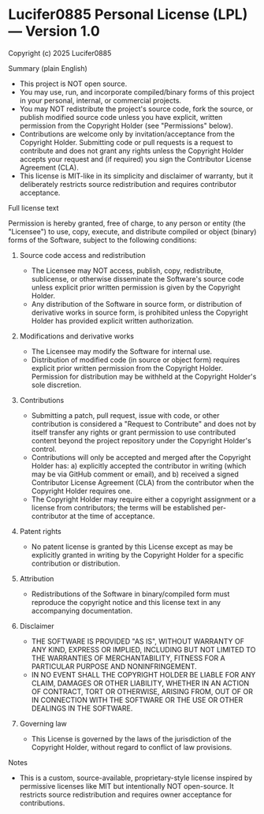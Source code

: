 # Lucifer0885 Personal License (LPL) — Version 1.0

Copyright (c) 2025 Lucifer0885

Summary (plain English)

- This project is NOT open source.
- You may use, run, and incorporate compiled/binary forms of this project in your personal, internal, or commercial projects.
- You may NOT redistribute the project's source code, fork the source, or publish modified source code unless you have explicit, written permission from the Copyright Holder (see "Permissions" below).
- Contributions are welcome only by invitation/acceptance from the Copyright Holder. Submitting code or pull requests is a request to contribute and does not grant any rights unless the Copyright Holder accepts your request and (if required) you sign the Contributor License Agreement (CLA).
- This license is MIT-like in its simplicity and disclaimer of warranty, but it deliberately restricts source redistribution and requires contributor acceptance.

Full license text

Permission is hereby granted, free of charge, to any person or entity (the "Licensee") to use, copy, execute, and distribute compiled or object (binary) forms of the Software, subject to the following conditions:

1. Source code access and redistribution
   - The Licensee may NOT access, publish, copy, redistribute, sublicense, or otherwise disseminate the Software's source code unless explicit prior written permission is given by the Copyright Holder.
   - Any distribution of the Software in source form, or distribution of derivative works in source form, is prohibited unless the Copyright Holder has provided explicit written authorization.

2. Modifications and derivative works
   - The Licensee may modify the Software for internal use.
   - Distribution of modified code (in source or object form) requires explicit prior written permission from the Copyright Holder. Permission for distribution may be withheld at the Copyright Holder's sole discretion.

3. Contributions
   - Submitting a patch, pull request, issue with code, or other contribution is considered a "Request to Contribute" and does not by itself transfer any rights or grant permission to use contributed content beyond the project repository under the Copyright Holder's control.
   - Contributions will only be accepted and merged after the Copyright Holder has:
     a) explicitly accepted the contributor in writing (which may be via GitHub comment or email), and
     b) received a signed Contributor License Agreement (CLA) from the contributor when the Copyright Holder requires one.
   - The Copyright Holder may require either a copyright assignment or a license from contributors; the terms will be established per-contributor at the time of acceptance.

4. Patent rights
   - No patent license is granted by this License except as may be explicitly granted in writing by the Copyright Holder for a specific contribution or distribution.

5. Attribution
   - Redistributions of the Software in binary/compiled form must reproduce the copyright notice and this license text in any accompanying documentation.

6. Disclaimer
   - THE SOFTWARE IS PROVIDED "AS IS", WITHOUT WARRANTY OF ANY KIND, EXPRESS OR IMPLIED, INCLUDING BUT NOT LIMITED TO THE WARRANTIES OF MERCHANTABILITY, FITNESS FOR A PARTICULAR PURPOSE AND NONINFRINGEMENT.
   - IN NO EVENT SHALL THE COPYRIGHT HOLDER BE LIABLE FOR ANY CLAIM, DAMAGES OR OTHER LIABILITY, WHETHER IN AN ACTION OF CONTRACT, TORT OR OTHERWISE, ARISING FROM, OUT OF OR IN CONNECTION WITH THE SOFTWARE OR THE USE OR OTHER DEALINGS IN THE SOFTWARE.

7. Governing law
   - This License is governed by the laws of the jurisdiction of the Copyright Holder, without regard to conflict of law provisions.

Notes

- This is a custom, source-available, proprietary-style license inspired by permissive licenses like MIT but intentionally NOT open-source. It restricts source redistribution and requires owner acceptance for contributions.
